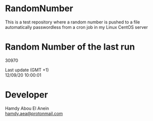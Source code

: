# RandomNumber    
This is a test repository where a random number is pushed to a file automatically passwordless from a cron job in my Linux CentOS server    
# Random Number of the last run   
30970
      
Last update (GMT +1)    
12/09/20 10:00:01
# Developer    
Hamdy Abou El Anein   
hamdy.aea@protonmail.com
